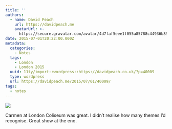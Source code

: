 ```yaml
---
title: ''
authors:
  - name: David Peach
    url: https://davidpeach.me
    avatarUrl: >-
      https://secure.gravatar.com/avatar/4d7faf5eee1f055a85788c44936b8995eaab6dfb004e7854ec747ccb272e91ee?s=96&d=mm&r=g
date: 2015-07-01T20:22:00.000Z
metadata:
  categories:
    - Notes
  tags:
    - London
    - London 2015
  uuid: 11ty/import::wordpress::https://davidpeach.co.uk/?p=40009
  type: wordpress
  url: https://davidpeach.me/2015/07/01/40009/
tags:
  - notes
---
```

[![](/assets/Carmen-at-London-Collesium-sca-fITHPyC0hatb.jpeg)](/assets/Carmen-at-London-Collesium-sca-fITHPyC0hatb.jpeg)

Carmen at London Coliseum was great. I didn’t realise how many themes I’d recognise. Great show at the eno.